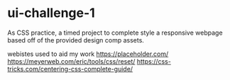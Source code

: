 # ui-challenge-1

As CSS practice, a timed project to complete style a responsive webpage based off of the provided design comp assets.

webistes used to aid my work 
https://placeholder.com/
https://meyerweb.com/eric/tools/css/reset/
https://css-tricks.com/centering-css-complete-guide/